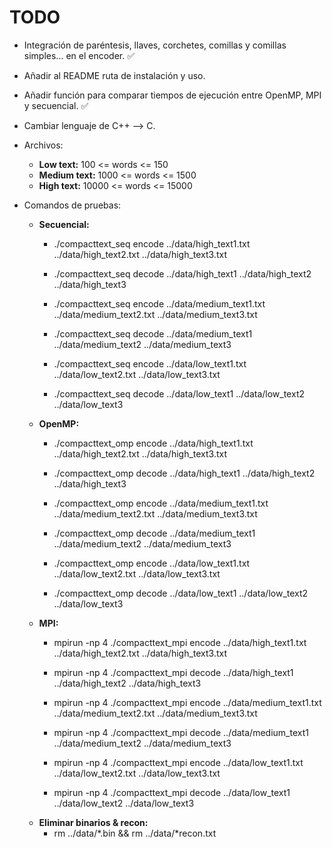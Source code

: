 # TODO
- Integración de paréntesis, llaves, corchetes, comillas y comillas simples... en el encoder. ✅
- Añadir al README ruta de instalación y uso.
- Añadir función para comparar tiempos de ejecución entre OpenMP, MPI y secuencial. ✅
- Cambiar lenguaje de C++ --> C.
- Archivos:
    - **Low text:** 100 <= words <= 150
    - **Medium text:** 1000 <= words <= 1500
    - **High text:** 10000 <= words <= 15000

- Comandos de pruebas:
    - **Secuencial:**
        - ./compacttext_seq encode ../data/high_text1.txt ../data/high_text2.txt ../data/high_text3.txt
        - ./compacttext_seq decode ../data/high_text1 ../data/high_text2 ../data/high_text3

        - ./compacttext_seq encode ../data/medium_text1.txt ../data/medium_text2.txt ../data/medium_text3.txt
        - ./compacttext_seq decode ../data/medium_text1 ../data/medium_text2 ../data/medium_text3

        - ./compacttext_seq encode ../data/low_text1.txt ../data/low_text2.txt ../data/low_text3.txt
        - ./compacttext_seq decode ../data/low_text1 ../data/low_text2 ../data/low_text3
    - **OpenMP:**
        - ./compacttext_omp encode ../data/high_text1.txt ../data/high_text2.txt ../data/high_text3.txt
        - ./compacttext_omp decode ../data/high_text1 ../data/high_text2 ../data/high_text3

        - ./compacttext_omp encode ../data/medium_text1.txt ../data/medium_text2.txt ../data/medium_text3.txt
        - ./compacttext_omp decode ../data/medium_text1 ../data/medium_text2 ../data/medium_text3

        - ./compacttext_omp encode ../data/low_text1.txt ../data/low_text2.txt ../data/low_text3.txt
        - ./compacttext_omp decode ../data/low_text1 ../data/low_text2 ../data/low_text3
    - **MPI:**
        - mpirun -np 4 ./compacttext_mpi encode ../data/high_text1.txt ../data/high_text2.txt ../data/high_text3.txt
        - mpirun -np 4 ./compacttext_mpi decode ../data/high_text1 ../data/high_text2 ../data/high_text3

        - mpirun -np 4 ./compacttext_mpi encode ../data/medium_text1.txt ../data/medium_text2.txt ../data/medium_text3.txt
        - mpirun -np 4 ./compacttext_mpi decode ../data/medium_text1 ../data/medium_text2 ../data/medium_text3

        - mpirun -np 4 ./compacttext_mpi encode ../data/low_text1.txt ../data/low_text2.txt ../data/low_text3.txt
        - mpirun -np 4 ./compacttext_mpi decode ../data/low_text1 ../data/low_text2 ../data/low_text3
    - **Eliminar binarios & recon:**
        - rm ../data/*.bin && rm ../data/*recon.txt
